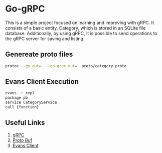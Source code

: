 # Go-gRPC

This is a simple project focused on learning and improving with gRPC. It consists of a basic entity, Category, which is stored in an SQLite file database. Additionally, by using gRPC, it is possible to send operations to the gRPC server for saving and listing.

## Genereate proto files

```bash
protoc --go_out=. --go-grpc_out=. proto/category.proto
```

## Evans Client Execution

```bash
evans -r repl
package pb
service CategoryService
call {function}
```

## Useful Links

1. [gRPC](https://grpc.io/)
1. [Proto Buf](https://protobuf.dev/)
1. [Evans Client](https://github.com/ktr0731/evans)
